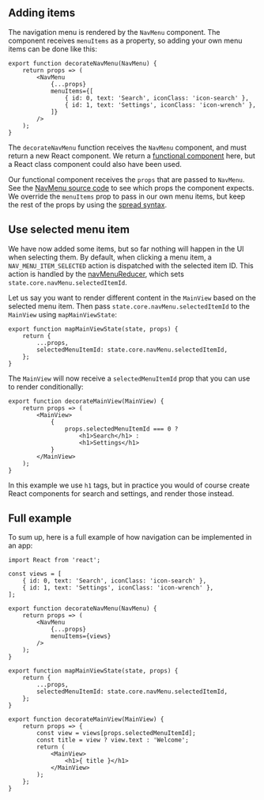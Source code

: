 ## Adding items

The navigation menu is rendered by the `NavMenu` component. The component receives `menuItems` as a property, so adding your own menu items can be done like this:

```
export function decorateNavMenu(NavMenu) {
    return props => (
        <NavMenu
            {...props}
            menuItems={[
                { id: 0, text: 'Search', iconClass: 'icon-search' },
                { id: 1, text: 'Settings', iconClass: 'icon-wrench' },
            ]}
        />
    );
}
```

The `decorateNavMenu` function receives the `NavMenu` component, and must return a new React component. We return a [functional component](https://facebook.github.io/react/docs/components-and-props.html#functional-and-class-components) here, but a React class component could also have been used.

Our functional component receives the `props` that are passed to `NavMenu`. See the [NavMenu source code](https://github.com/NordicSemiconductor/pc-nrfconnect-core/blob/master/lib/components/NavMenu.jsx) to see which props the component expects. We override the `menuItems` prop to pass in our own menu items, but keep the rest of the props by using the [spread syntax](https://developer.mozilla.org/en/docs/Web/JavaScript/Reference/Operators/Spread_operator).

## Use selected menu item

We have now added some items, but so far nothing will happen in the UI when selecting them. By default, when clicking a menu item, a `NAV_MENU_ITEM_SELECTED` action is dispatched with the selected item ID. This action is handled by the [navMenuReducer](https://github.com/NordicSemiconductor/pc-nrfconnect-core/blob/master/lib/windows/app/reducers/navMenuReducer.js), which sets `state.core.navMenu.selectedItemId`.

Let us say you want to render different content in the `MainView` based on the selected menu item. Then pass `state.core.navMenu.selectedItemId` to the `MainView` using `mapMainViewState`:

```
export function mapMainViewState(state, props) {
    return {
        ...props,
        selectedMenuItemId: state.core.navMenu.selectedItemId,
    };
}
```

The `MainView` will now receive a `selectedMenuItemId` prop that you can use to render conditionally:

```
export function decorateMainView(MainView) {
    return props => (
        <MainView>
            {
                props.selectedMenuItemId === 0 ?
                    <h1>Search</h1> :
                    <h1>Settings</h1>
            }
        </MainView>
    );
}
```

In this example we use `h1` tags, but in practice you would of course create React components for search and settings, and render those instead.

## Full example

To sum up, here is a full example of how navigation can be implemented in an app:

```
import React from 'react';

const views = [
    { id: 0, text: 'Search', iconClass: 'icon-search' },
    { id: 1, text: 'Settings', iconClass: 'icon-wrench' },
];

export function decorateNavMenu(NavMenu) {
    return props => (
        <NavMenu
            {...props}
            menuItems={views}
        />
    );
}

export function mapMainViewState(state, props) {
    return {
        ...props,
        selectedMenuItemId: state.core.navMenu.selectedItemId,
    };
}

export function decorateMainView(MainView) {
    return props => {
        const view = views[props.selectedMenuItemId];
        const title = view ? view.text : 'Welcome';
        return (
            <MainView>
                <h1>{ title }</h1>
            </MainView>
        );
    };
}
```